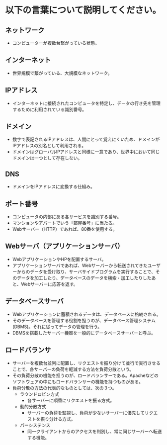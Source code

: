 # 以下の言葉について説明してください。

## ネットワーク
- コンピューターが複数台繋がっている状態。
## インターネット
- 世界規模で繋がっている、大規模なネットワーク。
## IPアドレス
- インターネットに接続されたコンピュータを特定し、データの行き先を管理するために利用されている識別番号。
## ドメイン
- 数字で表記されるIPアドレスは、人間にとって覚えにくいため、ドメインがIPアドレスの別名として利用される。
- ドメインはグローバルIPアドレスと同様に一意であり、世界中において同じドメインは一つとして存在しない。
## DNS
- ドメインをIPアドレスに変換する仕組み。
## ポート番号
- コンピュータの内部にある各サービスを識別する番号。
- マンションやアパートでいう「部屋番号」に当たる。
- Webサーバー（HTTP）であれば、80番を使用する。
## Webサーバ（アプリケーションサーバ）
- WebアプリケーションやHPを配置するサーバ。
- アプリケーションサーバであれば、Webサーバーから転送されてきたユーザーからのデータを受け取り、サーバサイドプログラムを実行することで、そのデータを加工したり、データベースのデータを検索・加工したりしたあと、Webサーバーに応答を返す。
## データベースサーバ
- Webアプリケーションに蓄積されるデータは、データベースに格納される。
- そのデータベースを管理する役割を担うのが、データベース管理システム(DBMS)。それに従ってデータの管理を行う。
- DBMSを搭載したサーバー機器を一般的にデータベースサーバーと呼ぶ。

## ロードバランサ
- サーバーを複数台並列に配置し、リクエストを振り分けて並行で実行させることで、各サーバーの負荷を軽減する方法を負荷分散という。
- その負荷分散の機能を担うのが、ロードバランサーである。Apacheなどのソフトウェアの中にもロードバランサーの機能を持つものがある。
- 負荷分散の方法の代表的なものとしては、次の３つ。
  - ラウンドロビン方式
    - 各サーバーに順番にリクエストを振る方式。
  - 動的分散方式
    - サーバーの負荷を監視し、負荷が少ないサーバーに優先してリクエストを振り分ける方式。
  - パーシステンス
    - 同一クライアントからのアクセスを判別し、常に同じサーバーへ転送する機能。